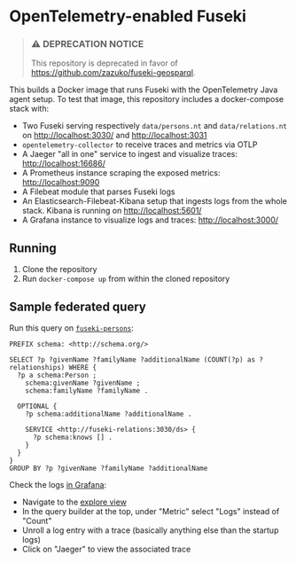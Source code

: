 # OpenTelemetry-enabled Fuseki

> ### **⚠ DEPRECATION NOTICE**
>
> This repository is deprecated in favor of https://github.com/zazuko/fuseki-geosparql.

This builds a Docker image that runs Fuseki with the OpenTelemetry Java agent setup.
To test that image, this repository includes a docker-compose stack with:

- Two Fuseki serving respectively `data/persons.nt` and `data/relations.nt` on <http://localhost:3030/> and <http://localhost:3031>
- `opentelemetry-collector` to receive traces and metrics via OTLP
- A Jaeger "all in one" service to ingest and visualize traces: <http://localhost:16686/>
- A Prometheus instance scraping the exposed metrics: <http://localhost:9090>
- A Filebeat module that parses Fuseki logs
- An Elasticsearch-Filebeat-Kibana setup that ingests logs from the whole stack. Kibana is running on <http://localhost:5601/>
- A Grafana instance to visualize logs and traces: <http://localhost:3000/>

## Running

1. Clone the repository
2. Run `docker-compose up` from within the cloned repository

## Sample federated query

Run this query on [`fuseki-persons`](http://localhost:3030/dataset.html?tab=query&ds=/ds):

```sparql
PREFIX schema: <http://schema.org/>

SELECT ?p ?givenName ?familyName ?additionalName (COUNT(?p) as ?relationships) WHERE {
  ?p a schema:Person ;
    schema:givenName ?givenName ;
    schema:familyName ?familyName .

  OPTIONAL {
    ?p schema:additionalName ?additionalName .

    SERVICE <http://fuseki-relations:3030/ds> {
      ?p schema:knows [] .
    }
  }
}
GROUP BY ?p ?givenName ?familyName ?additionalName
```

Check the logs [in Grafana](http://localhost:3000):

- Navigate to the [explore view](http://localhost:3000/explore)
- In the query builder at the top, under "Metric" select "Logs" instead of "Count"
- Unroll a log entry with a trace (basically anything else than the startup logs)
- Click on "Jaeger" to view the associated trace
